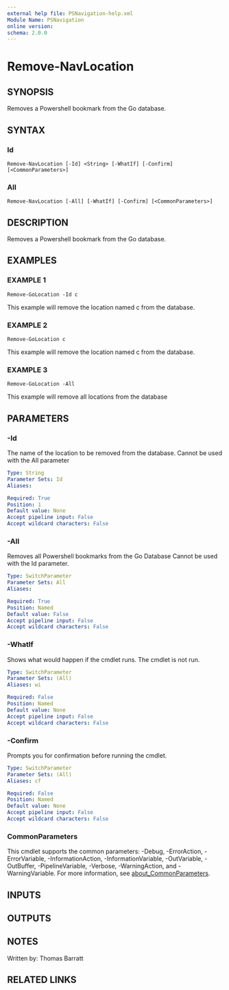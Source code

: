 ```yaml
---
external help file: PSNavigation-help.xml
Module Name: PSNavigation
online version:
schema: 2.0.0
---
```


# Remove-NavLocation

## SYNOPSIS
Removes a Powershell bookmark from the Go database.

## SYNTAX

### Id
```
Remove-NavLocation [-Id] <String> [-WhatIf] [-Confirm] [<CommonParameters>]
```

### All
```
Remove-NavLocation [-All] [-WhatIf] [-Confirm] [<CommonParameters>]
```

## DESCRIPTION
Removes a Powershell bookmark from the Go database.

## EXAMPLES

### EXAMPLE 1
```
Remove-GoLocation -Id c
```

This example will remove the location named c from the database.

### EXAMPLE 2
```
Remove-GoLocation c
```

This example will remove the location named c from the database.

### EXAMPLE 3
```
Remove-GoLocation -All
```

This example will remove all locations from the database

## PARAMETERS

### -Id
The name of the location to be removed from the database.
Cannot be used with the All parameter

```yaml
Type: String
Parameter Sets: Id
Aliases:

Required: True
Position: 1
Default value: None
Accept pipeline input: False
Accept wildcard characters: False
```

### -All
Removes all Powershell bookmarks from the Go Database
Cannot be used with the Id parameter.

```yaml
Type: SwitchParameter
Parameter Sets: All
Aliases:

Required: True
Position: Named
Default value: False
Accept pipeline input: False
Accept wildcard characters: False
```

### -WhatIf
Shows what would happen if the cmdlet runs.
The cmdlet is not run.

```yaml
Type: SwitchParameter
Parameter Sets: (All)
Aliases: wi

Required: False
Position: Named
Default value: None
Accept pipeline input: False
Accept wildcard characters: False
```

### -Confirm
Prompts you for confirmation before running the cmdlet.

```yaml
Type: SwitchParameter
Parameter Sets: (All)
Aliases: cf

Required: False
Position: Named
Default value: None
Accept pipeline input: False
Accept wildcard characters: False
```

### CommonParameters
This cmdlet supports the common parameters: -Debug, -ErrorAction, -ErrorVariable, -InformationAction, -InformationVariable, -OutVariable, -OutBuffer, -PipelineVariable, -Verbose, -WarningAction, and -WarningVariable. For more information, see [about_CommonParameters](http://go.microsoft.com/fwlink/?LinkID=113216).

## INPUTS

## OUTPUTS

## NOTES
Written by: Thomas Barratt

## RELATED LINKS
